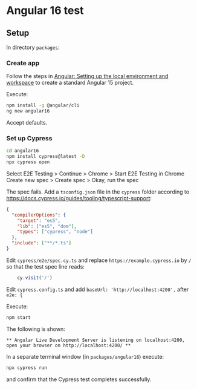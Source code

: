 # Angular 16 test

## Setup

In directory `packages`:

### Create app

Follow the steps in [Angular: Setting up the local environment and workspace](https://angular.io/guide/setup-local) to create a standard Angular 15 project.

Execute:

```bash
npm install -g @angular/cli
ng new angular16
```
Accept defaults.

### Set up Cypress

```bash
cd angular16
npm install cypress@latest -D
npx cypress open
```

Select E2E Testing > Continue > Chrome > Start E2E Testing in Chrome
Create new spec > Create spec > Okay, run the spec

The spec fails. Add a `tsconfig.json` file in the `cypress` folder according to https://docs.cypress.io/guides/tooling/typescript-support:

```json
{
  "compilerOptions": {
    "target": "es5",
    "lib": ["es5", "dom"],
    "types": ["cypress", "node"]
  },
  "include": ["**/*.ts"]
}
```

Edit
`cypress/e2e/spec.cy.ts` and replace `https://example.cypress.io` by `/` so that the test spec line reads:
```js
    cy.visit('/')
```

Edit
`cypress.config.ts` and add
`baseUrl: 'http://localhost:4200',`
after
`e2e: {`

Execute:

```bash
npm start
```
The following is shown:

```text
** Angular Live Development Server is listening on localhost:4200, open your browser on http://localhost:4200/ **
```

In a separate terminal window (in `packages/angular16`) execute:

```bash
npx cypress run
```
and confirm that the Cypress test completes successfully.
